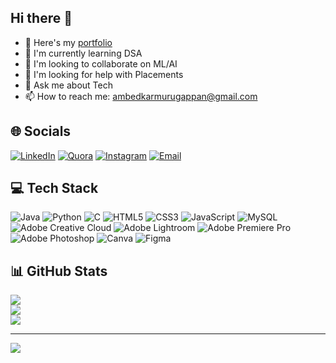## Hi there 👋

<!--
**ambedkarmurugappan/ambedkarmurugappan** is a ✨ _special_ ✨ repository because its `README.md` (this file) appears on your GitHub profile.
-->

- 🔭 Here's my [portfolio](https://ambedkarmurugappan.github.io/Portfolio1/)
- 🌱 I'm currently learning DSA
- 👯 I'm looking to collaborate on ML/AI
- 🤔 I'm looking for help with Placements
- 💬 Ask me about Tech
- 📫 How to reach me: [ambedkarmurugappan@gmail.com](mailto:ambedkarmurugappan@gmail.com)

## 🌐 Socials
[![LinkedIn](https://img.shields.io/badge/LinkedIn-%230077B5.svg?logo=linkedin&logoColor=white)](https://www.linkedin.com/in/ambedkar-murugappan-b76a38246/)
[![Quora](https://img.shields.io/badge/Quora-%23B92B27.svg?logo=Quora&logoColor=white)](https://www.quora.com/profile/Ambedkar-Murugappan)
[![Instagram](https://img.shields.io/badge/Instagram-%23E4405F.svg?logo=Instagram&logoColor=white)](https://instagram.com/ambedkar_murugappan)
[![Email](https://img.shields.io/badge/Email-D14836?logo=gmail&logoColor=white)](mailto:ambedkarmurugappan@gmail.com)

## 💻 Tech Stack
![Java](https://img.shields.io/badge/java-%23ED8B00.svg?style=for-the-badge&logo=openjdk&logoColor=white)
![Python](https://img.shields.io/badge/python-3670A0?style=for-the-badge&logo=python&logoColor=ffdd54)
![C](https://img.shields.io/badge/c-%2300599C.svg?style=for-the-badge&logo=c&logoColor=white)
![HTML5](https://img.shields.io/badge/html5-%23E34F26.svg?style=for-the-badge&logo=html5&logoColor=white)
![CSS3](https://img.shields.io/badge/css3-%231572B6.svg?style=for-the-badge&logo=css3&logoColor=white)
![JavaScript](https://img.shields.io/badge/javascript-%23323330.svg?style=for-the-badge&logo=javascript&logoColor=%23F7DF1E)
![MySQL](https://img.shields.io/badge/mysql-4479A1.svg?style=for-the-badge&logo=mysql&logoColor=white)
![Adobe Creative Cloud](https://img.shields.io/badge/Adobe%20Creative%20Cloud-DA1F26.svg?style=for-the-badge&logo=Adobe%20Creative%20Cloud&logoColor=white)
![Adobe Lightroom](https://img.shields.io/badge/Adobe%20Lightroom-31A8FF.svg?style=for-the-badge&logo=Adobe%20Lightroom&logoColor=white)
![Adobe Premiere Pro](https://img.shields.io/badge/Adobe%20Premiere%20Pro-9999FF.svg?style=for-the-badge&logo=Adobe%20Premiere%20Pro&logoColor=white)
![Adobe Photoshop](https://img.shields.io/badge/adobe%20photoshop-%2331A8FF.svg?style=for-the-badge&logo=adobe%20photoshop&logoColor=white)
![Canva](https://img.shields.io/badge/Canva-%2300C4CC.svg?style=for-the-badge&logo=Canva&logoColor=white)
![Figma](https://img.shields.io/badge/figma-%23F24E1E.svg?style=for-the-badge&logo=figma&logoColor=white)

## 📊 GitHub Stats
![](https://github-readme-stats.vercel.app/api?username=ambedkarmurugappan&theme=dark&hide_border=false&include_all_commits=false&count_private=false)<br/>
![](https://nirzak-streak-stats.vercel.app/?user=ambedkarmurugappan&theme=dark&hide_border=false)<br/>
![](https://github-readme-stats.vercel.app/api/top-langs/?username=ambedkarmurugappan&theme=dark&hide_border=false&include_all_commits=false&count_private=false&layout=compact)

---

[![](https://visitcount.itsvg.in/api?id=ambedkarmurugappan&icon=2&color=1)](https://visitcount.itsvg.in)

<!-- Proudly created with GPRM ( https://gprm.itsvg.in ) -->

